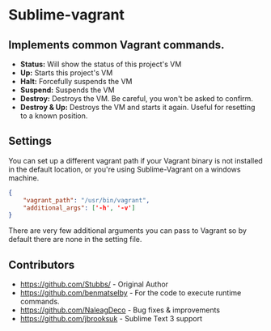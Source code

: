# Sublime-vagrant

## Implements common Vagrant commands.

- **Status:** Will show the status of this project's VM
- **Up:** Starts this project's VM
- **Halt:** Forcefully suspends the VM
- **Suspend:** Suspends the VM
- **Destroy:** Destroys the VM. Be careful, you won't be asked to confirm.
- **Destroy & Up:** Destroys the VM and starts it again. Useful for resetting to a known position.

## Settings

You can set up a different vagrant path if your Vagrant binary is not installed in the default location, or you're using Sublime-Vagrant on a windows machine.

```json
{
    "vagrant_path": "/usr/bin/vagrant",
    "additional_args": ['-h', '-v']
}
```

There are very few additional arguments you can pass to Vagrant so by default there are none in the setting file.

## Contributors
* https://github.com/Stubbs/ - Original Author
* https://github.com/benmatselby - For the code to execute runtime commands.
* https://github.com/NaleagDeco - Bug fixes & improvements
* https://github.com/jbrooksuk - Sublime Text 3 support
